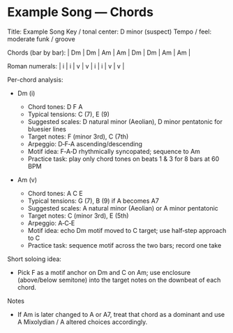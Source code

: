 # Example Song — Chords

Title: Example Song
Key / tonal center: D minor (suspect)
Tempo / feel: moderate funk / groove

Chords (bar by bar):
| Dm | Dm | Am | Am | Dm | Dm | Am | Am |

Roman numerals:
| i | i | v | v | i | i | v | v |

Per-chord analysis:
- Dm (i)
  - Chord tones: D F A
  - Typical tensions: C (7), E (9)
  - Suggested scales: D natural minor (Aeolian), D minor pentatonic for bluesier lines
  - Target notes: F (minor 3rd), C (7th)
  - Arpeggio: D‑F‑A ascending/descending
  - Motif idea: F‑A‑D rhythmically syncopated; sequence to Am
  - Practice task: play only chord tones on beats 1 & 3 for 8 bars at 60 BPM

- Am (v)
  - Chord tones: A C E
  - Typical tensions: G (7), B (9) if A becomes A7
  - Suggested scales: A natural minor (Aeolian) or A minor pentatonic
  - Target notes: C (minor 3rd), E (5th)
  - Arpeggio: A‑C‑E
  - Motif idea: echo Dm motif moved to C target; use half‑step approach to C
  - Practice task: sequence motif across the two bars; record one take

Short soloing idea:
- Pick F as a motif anchor on Dm and C on Am; use enclosure (above/below semitone) into the target notes on the downbeat of each chord.

Notes
- If Am is later changed to A or A7, treat that chord as a dominant and use A Mixolydian / A altered choices accordingly.
